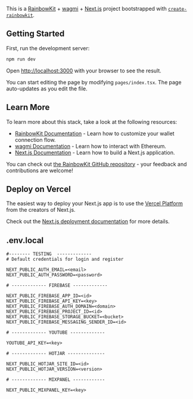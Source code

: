 This is a [RainbowKit](https://rainbowkit.com) + [wagmi](https://wagmi.sh) + [Next.js](https://nextjs.org/) project bootstrapped with [`create-rainbowkit`](https://github.com/rainbow-me/rainbowkit/tree/main/packages/create-rainbowkit).

## Getting Started

First, run the development server:

```bash
npm run dev
```

Open [http://localhost:3000](http://localhost:3000) with your browser to see the result.

You can start editing the page by modifying `pages/index.tsx`. The page auto-updates as you edit the file.

## Learn More

To learn more about this stack, take a look at the following resources:

- [RainbowKit Documentation](https://rainbowkit.com) - Learn how to customize your wallet connection flow.
- [wagmi Documentation](https://wagmi.sh) - Learn how to interact with Ethereum.
- [Next.js Documentation](https://nextjs.org/docs) - Learn how to build a Next.js application.

You can check out [the RainbowKit GitHub repository](https://github.com/rainbow-me/rainbowkit) - your feedback and contributions are welcome!

## Deploy on Vercel

The easiest way to deploy your Next.js app is to use the [Vercel Platform](https://vercel.com/new?utm_medium=default-template&filter=next.js&utm_source=create-next-app&utm_campaign=create-next-app-readme) from the creators of Next.js.

Check out the [Next.js deployment documentation](https://nextjs.org/docs/deployment) for more details.

## .env.local

```env
#-------- TESTING  -------------
# Default credentials for login and register

NEXT_PUBLIC_AUTH_EMAIL=<email>
NEXT_PUBLIC_AUTH_PASSWORD=<password>

# ------------- FIREBASE -------------

NEXT_PUBLIC_FIREBASE_APP_ID=<id>
NEXT_PUBLIC_FIREBASE_API_KEY=<key>
NEXT_PUBLIC_FIREBASE_AUTH_DOMAIN=<domain>
NEXT_PUBLIC_FIREBASE_PROJECT_ID=<id>
NEXT_PUBLIC_FIREBASE_STORAGE_BUCKET=<bucket>
NEXT_PUBLIC_FIREBASE_MESSAGING_SENDER_ID=<id>

# ------------- YOUTUBE -------------

YOUTUBE_API_KEY=<key>

# ------------- HOTJAR --------------

NEXT_PUBLIC_HOTJAR_SITE_ID=<id>
NEXT_PUBLIC_HOTJAR_VERSION=<version>

# ------------- MIXPANEL ------------

NEXT_PUBLIC_MIXPANEL_KEY=<key>
```
